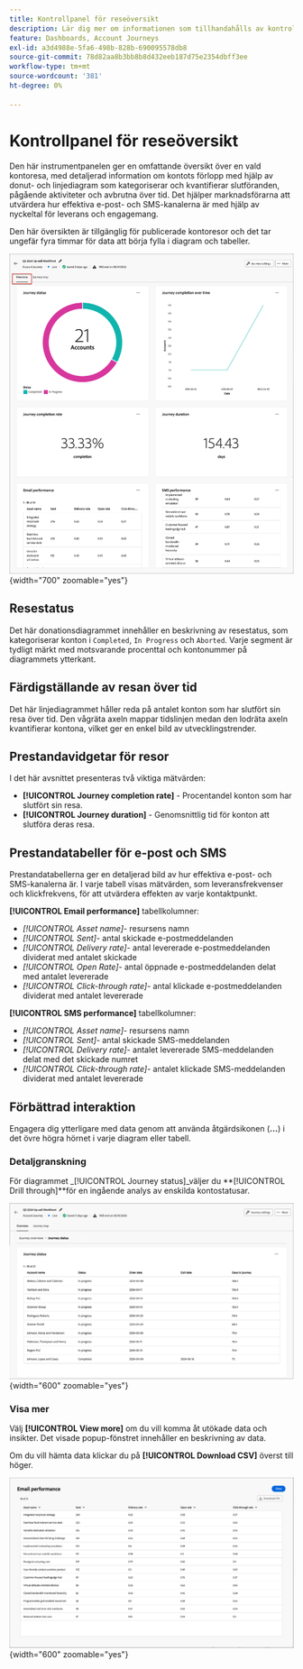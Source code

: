 ```yaml
---
title: Kontrollpanel för reseöversikt
description: Lär dig mer om informationen som tillhandahålls av kontrollpanelen för översikt över resan och hur den kan hjälpa dig att övervaka och hantera strategin för kundresan.
feature: Dashboards, Account Journeys
exl-id: a3d4988e-5fa6-498b-828b-690095578db8
source-git-commit: 78d82aa8b3bb8b8d432eeb187d75e2354dbff3ee
workflow-type: tm+mt
source-wordcount: '381'
ht-degree: 0%

---
```


# Kontrollpanel för reseöversikt

Den här instrumentpanelen ger en omfattande översikt över en vald kontoresa, med detaljerad information om kontots förlopp med hjälp av donut- och linjediagram som kategoriserar och kvantifierar slutföranden, pågående aktiviteter och avbrutna över tid. Det hjälper marknadsförarna att utvärdera hur effektiva e-post- och SMS-kanalerna är med hjälp av nyckeltal för leverans och engagemang.

Den här översikten är tillgänglig för publicerade kontoresor och det tar ungefär fyra timmar för data att börja fylla i diagram och tabeller.

![Reseöversikt](./assets/journey-overview.png){width="700" zoomable="yes"}

## Resestatus

Det här donationsdiagrammet innehåller en beskrivning av resestatus, som kategoriserar konton i `Completed`, `In Progress` och `Aborted`. Varje segment är tydligt märkt med motsvarande procenttal och kontonummer på diagrammets ytterkant.

## Färdigställande av resan över tid

Det här linjediagrammet håller reda på antalet konton som har slutfört sin resa över tid. Den vågräta axeln mappar tidslinjen medan den lodräta axeln kvantifierar kontona, vilket ger en enkel bild av utvecklingstrender.

## Prestandavidgetar för resor

I det här avsnittet presenteras två viktiga mätvärden:

* **[!UICONTROL Journey completion rate]** - Procentandel konton som har slutfört sin resa.
* **[!UICONTROL Journey duration]** - Genomsnittlig tid för konton att slutföra deras resa.

## Prestandatabeller för e-post och SMS

Prestandatabellerna ger en detaljerad bild av hur effektiva e-post- och SMS-kanalerna är. I varje tabell visas mätvärden, som leveransfrekvenser och klickfrekvens, för att utvärdera effekten av varje kontaktpunkt.

**[!UICONTROL Email performance]** tabellkolumner:

* _[!UICONTROL Asset name]_- resursens namn
* _[!UICONTROL Sent]_- antal skickade e-postmeddelanden
* _[!UICONTROL Delivery rate]_- antal levererade e-postmeddelanden dividerat med antalet skickade
* _[!UICONTROL Open Rate]_- antal öppnade e-postmeddelanden delat med antalet levererade
* _[!UICONTROL Click-through rate]_- antal klickade e-postmeddelanden dividerat med antalet levererade

**[!UICONTROL SMS performance]** tabellkolumner:

* _[!UICONTROL Asset name]_- resursens namn
* _[!UICONTROL Sent]_- antal skickade SMS-meddelanden
* _[!UICONTROL Delivery rate]_- antalet levererade SMS-meddelanden delat med det skickade numret
* _[!UICONTROL Click-through rate]_- antalet klickade SMS-meddelanden dividerat med antalet levererade
<!-- 
To generate a shareable PDF of your current view, click **[!UICONTROL Export]** at the top right of the page. -->

## Förbättrad interaktion

Engagera dig ytterligare med data genom att använda åtgärdsikonen (**...**) i det övre högra hörnet i varje diagram eller tabell.

### Detaljgranskning

För diagrammet _[!UICONTROL Journey status]_väljer du **[!UICONTROL Drill through]**för en ingående analys av enskilda kontostatusar.

![Detaljnivån för diagramdata](./assets/journey-status-drill-through.png){width="600" zoomable="yes"}
<!--
The applied global filters are carried over to the view and displayed at the top. Click the _Filter_ icon at the top left to filter the data display by journey.-->

### Visa mer

Välj **[!UICONTROL View more]** om du vill komma åt utökade data och insikter. Det visade popup-fönstret innehåller en beskrivning av data.

Om du vill hämta data klickar du på **[!UICONTROL Download CSV]** överst till höger.

![Visa utökade data](./assets/journey-email-performance-view-more.png){width="600" zoomable="yes"}
